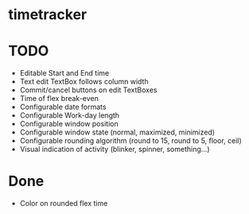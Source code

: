 timetracker
===========

TODO
===========
* Editable Start and End time
* Text edit TextBox follows column width
* Commit/cancel buttons on edit TextBoxes
* Time of flex break-even
* Configurable date formats
* Configurable Work-day length
* Configurable window position
* Configurable window state (normal, maximized, minimized)
* Configurable rounding algorithm (round to 15, round to 5, floor, ceil)
* Visual indication of activity (blinker, spinner, something...)

Done
===========
* Color on rounded flex time

